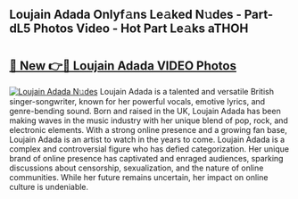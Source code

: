 ## Loujain Adada Onlyf𝚊ns Le𝚊ked N𝚞des - Part-dL5 Photos Video - Hot Part Le𝚊ks aTHOH

# <h2><a href="http://ac48756.deff.icu/?id=Loujain+Adada">🔗 New 👉🔴 Loujain Adada VIDEO Photos</a></h2>

[![Loujain Adada N𝚞des](https://i.imgur.com/rIISA9y.gif)](http://ac48756.deff.icu/?id=Loujain+Adada)
Loujain Adada is a talented and versatile British singer-songwriter, known for her powerful vocals, emotive lyrics, and genre-bending sound. Born and raised in the UK, Loujain Adada has been making waves in the music industry with her unique blend of pop, rock, and electronic elements. With a strong online presence and a growing fan base, Loujain Adada is an artist to watch in the years to come. Loujain Adada is a complex and controversial figure who has defied categorization. Her unique brand of online presence has captivated and enraged audiences, sparking discussions about censorship, sexualization, and the nature of online communities. While her future remains uncertain, her impact on online culture is undeniable.
